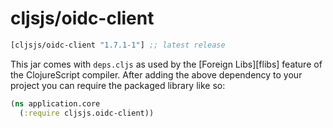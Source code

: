 # cljsjs/oidc-client

```clojure
[cljsjs/oidc-client "1.7.1-1"] ;; latest release
```

This jar comes with `deps.cljs` as used by the [Foreign Libs][flibs] feature
of the ClojureScript compiler. After adding the above dependency to your project
you can require the packaged library like so:

```clojure
(ns application.core
  (:require cljsjs.oidc-client))
```

